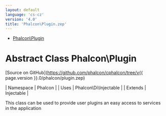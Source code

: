 ```yaml
---
layout: default
language: 'cs-cz'
version: '4.0'
title: 'Phalcon\Plugin.zep'
---
```


* [Phalcon\Plugin](#plugin)

<h1 id="plugin">Abstract Class Phalcon\Plugin</h1>

[Source on GitHub](https://github.com/phalcon/cphalcon/tree/v{{ page.version }}.0/phalcon/plugin.zep)

| Namespace | Phalcon | | Uses | Phalcon\Di\Injectable | | Extends | Injectable |

This class can be used to provide user plugins an easy access to services in the application